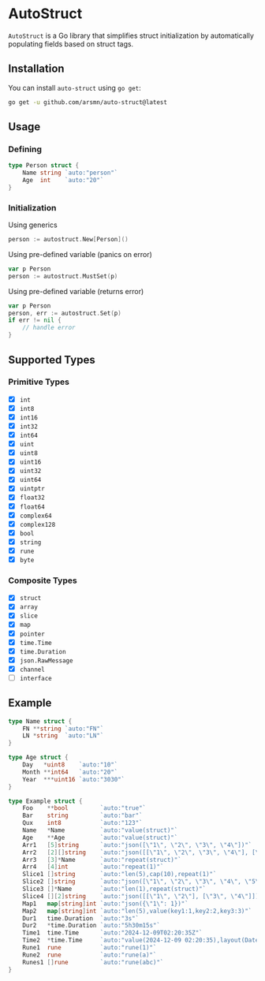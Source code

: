 # AutoStruct

`AutoStruct` is a Go library that simplifies struct initialization by automatically populating fields based on struct tags.

## Installation

You can install `auto-struct` using `go get`:

```bash
go get -u github.com/arsmn/auto-struct@latest
```

## Usage

### Defining

```go
type Person struct {
	Name string `auto:"person"`
	Age  int    `auto:"20"`
}
```

### Initialization

Using generics
```go
person := autostruct.New[Person]()
```

Using pre-defined variable (panics on error)
```go
var p Person
person := autostruct.MustSet(p)
```

Using pre-defined variable (returns error)
```go
var p Person
person, err := autostruct.Set(p)
if err != nil {
    // handle error
}
```

## Supported Types

### Primitive Types

- [x] `int`
- [x] `int8`
- [x] `int16`
- [x] `int32`
- [x] `int64`
- [x] `uint`
- [x] `uint8`
- [x] `uint16`
- [x] `uint32`
- [x] `uint64`
- [x] `uintptr`
- [x] `float32`
- [x] `float64`
- [x] `complex64`
- [x] `complex128`
- [x] `bool`
- [x] `string`
- [x] `rune`
- [x] `byte`

### Composite Types

- [x] `struct`
- [x] `array`
- [x] `slice`
- [x] `map`
- [x] `pointer`
- [x] `time.Time`
- [x] `time.Duration`
- [x] `json.RawMessage`
- [x] `channel`
- [ ] `interface`

## Example

```go
type Name struct {
	FN **string `auto:"FN"`
	LN *string  `auto:"LN"`
}

type Age struct {
	Day   *uint8    `auto:"10"`
	Month **int64   `auto:"20"`
	Year  ***uint16 `auto:"3030"`
}

type Example struct {
	Foo    **bool         `auto:"true"`
	Bar    string         `auto:"bar"`
	Qux    int8           `auto:"123"`
	Name   *Name          `auto:"value(struct)"`
	Age    **Age          `auto:"value(struct)"`
	Arr1   [5]string      `auto:"json([\"1\", \"2\", \"3\", \"4\"])"`
	Arr2   [2][]string    `auto:"json([[\"1\", \"2\", \"3\", \"4\"], [\"5\", \"6\", \"7\", \"8\"]])"`
	Arr3   [3]*Name       `auto:"repeat(struct)"`
	Arr4   [4]int         `auto:"repeat(1)"`
	Slice1 []string       `auto:"len(5),cap(10),repeat(1)"`
	Slice2 []string       `auto:"json([\"1\", \"2\", \"3\", \"4\", \"5\"])"`
	Slice3 []*Name        `auto:"len(1),repeat(struct)"`
	Slice4 [][2]string    `auto:"json([[\"1\", \"2\"], [\"3\", \"4\"]])"`
	Map1   map[string]int `auto:"json({\"1\": 1})"`
	Map2   map[string]int `auto:"len(5),value(key1:1,key2:2,key3:3)"`
	Dur1   time.Duration  `auto:"3s"`
	Dur2   *time.Duration `auto:"5h30m15s"`
	Time1  time.Time      `auto:"2024-12-09T02:20:35Z"`
	Time2  *time.Time     `auto:"value(2024-12-09 02:20:35),layout(DateTime)"`
	Rune1  rune           `auto:"rune(1)"`
	Rune2  rune           `auto:"rune(a)"`
	Runes1 []rune         `auto:"rune(abc)"`
}
```
